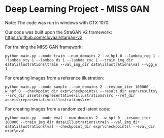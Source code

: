 # Deep Learning Project - MISS GAN

Note: The code was run in windows with GTX 1070.

Our code was built upon the StraGAN v2 framework:
https://github.com/clovaai/stargan-v2

For training the MISS GAN framework:

`python main.py --mode train --num_domains 2 --w_hpf 0 --lambda_reg 1 --lambda_sty 1 --lambda_ds 1 --lambda_cyc 1 --train_img_dir data\illustrations\train --val_img_dir data\illustrations\val --vgg_w 1`

For creating images from a reference illustration:

`python main.py --mode sample --num_domains 2 --resume_iter 100000 --w_hpf 0 --checkpoint_dir expr\checkpoints\ --result_dir expr\results\ --src_dir assets\representative\illustrations\src --ref_dir assets\representative\illustrations\ref`

For creating images from a randomized latent code:

`python main.py --mode eval --num_domains 2 --w_hpf 0 --resume_iter 100000 --train_img_dir data\illustrations\train --val_img_dir data\illustrations\val --checkpoint_dir expr\checkpoints\ --eval_dir expr\eval`


